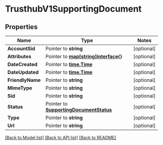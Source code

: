 # TrusthubV1SupportingDocument

## Properties
Name | Type | Notes
------------ | ------------- | -------------
**AccountSid** | Pointer to **string** | [optional] 
**Attributes** | Pointer to [**map[string]interface{}**](.md) | [optional] 
**DateCreated** | Pointer to [**time.Time**](time.Time.md) | [optional] 
**DateUpdated** | Pointer to [**time.Time**](time.Time.md) | [optional] 
**FriendlyName** | Pointer to **string** | [optional] 
**MimeType** | Pointer to **string** | [optional] 
**Sid** | Pointer to **string** | [optional] 
**Status** | Pointer to [**SupportingDocumentStatus**](supporting_document_status.md) | [optional] 
**Type** | Pointer to **string** | [optional] 
**Url** | Pointer to **string** | [optional] 

[[Back to Model list]](../README.md#documentation-for-models) [[Back to API list]](../README.md#documentation-for-api-endpoints) [[Back to README]](../README.md)



